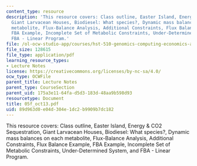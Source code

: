 ```yaml
---
content_type: resource
description: 'This resource covers: Class outline, Easter Island, Energy & CO2  Sequestration,
  Giant Larvacean Houses, Biodiesel: What species?, Dynamic mass balances on each
  metabolite, Flux-Balance Analysis, Additional Constraints, Flux Balance Example,
  FBA Example, Incomplete Set of Metabolic Constraints, Under-Determined System, and
  FBA - Linear Program.'
file: /ol-ocw-studio-app/courses/hst-510-genomics-computing-economics-and-society-fall-2005/89d963d0e04d304e1dc2b9909b7dc182_05f_oct13.pdf
file_size: 128615
file_type: application/pdf
learning_resource_types:
- Lecture Notes
license: https://creativecommons.org/licenses/by-nc-sa/4.0/
ocw_type: OCWFile
parent_title: Lecture Notes
parent_type: CourseSection
parent_uid: 175a3e11-64fa-d5d3-183d-48aa9b598d93
resourcetype: Document
title: 05f_oct13.pdf
uid: 89d963d0-e04d-304e-1dc2-b9909b7dc182
---
```

This resource covers: Class outline, Easter Island, Energy & CO2  Sequestration, Giant Larvacean Houses, Biodiesel: What species?, Dynamic mass balances on each metabolite, Flux-Balance Analysis, Additional Constraints, Flux Balance Example, FBA Example, Incomplete Set of Metabolic Constraints, Under-Determined System, and FBA - Linear Program.